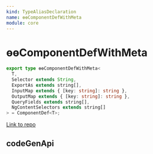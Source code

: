 ```yaml
---
kind: TypeAliasDeclaration
name: ɵɵComponentDefWithMeta
module: core
---
```


# ɵɵComponentDefWithMeta

```ts
export type ɵɵComponentDefWithMeta<
  T,
  Selector extends String,
  ExportAs extends string[],
  InputMap extends { [key: string]: string },
  OutputMap extends { [key: string]: string },
  QueryFields extends string[],
  NgContentSelectors extends string[]
> = ComponentDef<T>;
```

[Link to repo](https://github.com/timdeschryver/angular/blob/master/packages/core/src/render3/interfaces/definition.ts#L267-L271)

## codeGenApi

